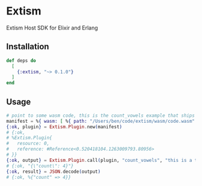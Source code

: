 # Extism

Extism Host SDK for Elixir and Erlang

## Installation

```elixir
def deps do
  [
    {:extism, "~> 0.1.0"}
  ]
end
```

## Usage

```elixir
# point to some wasm code, this is the count_vowels example that ships with extism
manifest = %{ wasm: [ %{ path: "/Users/ben/code/extism/wasm/code.wasm" } ]
{:ok, plugin} = Extism.Plugin.new(manifest)
# {:ok,
# %Extism.Plugin{
#   resource: 0,
#   reference: #Reference<0.520418104.1263009793.80956>
# }}
{:ok, output} = Extism.Plugin.call(plugin, "count_vowels", "this is a test")
# {:ok, "{\"count\": 4}"}
{:ok, result} = JSON.decode(output)
# {:ok, %{"count" => 4}}
```
